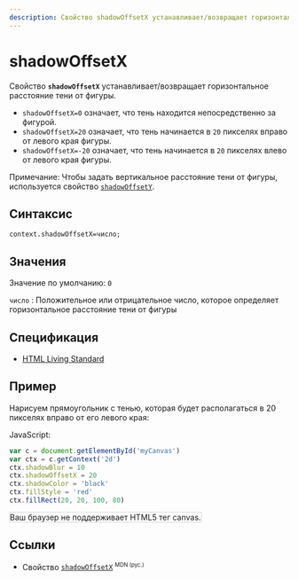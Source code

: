```yaml
---
description: Свойство shadowOffsetX устанавливает/возвращает горизонтальное расстояние тени от фигуры
---
```


# shadowOffsetX

Свойство **`shadowOffsetX`** устанавливает/возвращает горизонтальное расстояние тени от фигуры.

- `shadowOffsetX=0` означает, что тень находится непосредственно за фигурой.
- `shadowOffsetX=20` означает, что тень начинается в `20` пикселях вправо от левого края фигуры.
- `shadowOffsetX=-20` означает, что тень начинается в `20` пикселях влево от левого края фигуры.

Примечание: Чтобы задать вертикальное расстояние тени от фигуры, используется свойство [`shadowOffsetY`](shadowoffsety.md).

## Синтаксис

```
context.shadowOffsetX=число;
```

## Значения

Значение по умолчанию: `0`

`число`
: Положительное или отрицательное число, которое определяет горизонтальное расстояние тени от фигуры

## Спецификация

- [HTML Living Standard](https://html.spec.whatwg.org/multipage/canvas.html#dom-context-2d-shadowoffsetx)

## Пример

Нарисуем прямоугольник с тенью, которая будет располагаться в 20 пикселях вправо от его левого края:

JavaScript:

```js
var c = document.getElementById('myCanvas')
var ctx = c.getContext('2d')
ctx.shadowBlur = 10
ctx.shadowOffsetX = 20
ctx.shadowColor = 'black'
ctx.fillStyle = 'red'
ctx.fillRect(20, 20, 100, 80)
```

<canvas id="myCanvas" width="300" height="150" style="border:1px solid #d3d3d3;background:#ffffff;">
Ваш браузер не поддерживает HTML5 тег canvas.
</canvas>
<script>
var c=document.getElementById("myCanvas");
var canvOK=1;
try {c.getContext("2d");}
catch (er) {canvOK=0;}
if (canvOK==1){
var ctx=c.getContext("2d");
ctx.shadowBlur=10;
ctx.shadowOffsetX=20;
ctx.shadowColor="black";
ctx.fillStyle="red";
ctx.fillRect(20,20,100,80);
}
</script>

## Ссылки

- Свойство [`shadowOffsetX`](https://developer.mozilla.org/en-US/docs/Web/API/CanvasRenderingContext2D/shadowOffsetX) <sup><small>MDN (рус.)</small></sup>
